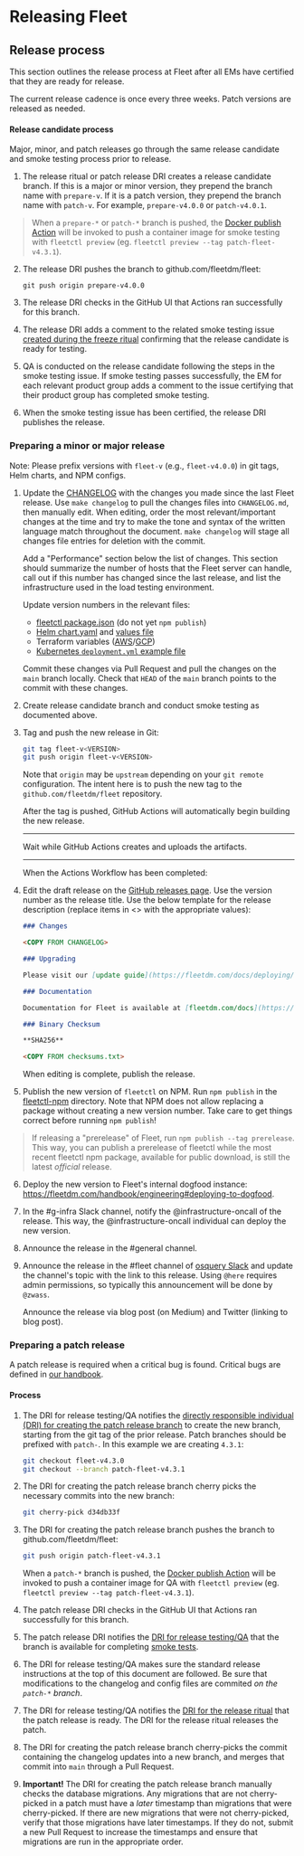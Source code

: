 # Releasing Fleet

## Release process

This section outlines the release process at Fleet after all EMs have certified that they are ready for release. 

The current release cadence is once every three weeks. Patch versions are released as needed.
#### Release candidate process

Major, minor, and patch releases go through the same release candidate and smoke testing process prior to release. 

1. The release ritual or patch release DRI creates a release candidate branch. If this is a major or minor version, they prepend the branch name with `prepare-v`. If it is a patch version, they prepend the branch name with `patch-v`. For example, `prepare-v4.0.0` or `patch-v4.0.1`.

> When a `prepare-*` or `patch-*` branch is pushed, the [Docker publish Action](https://github.com/fleetdm/fleet/actions/workflows/goreleaser-snapshot-fleet.yaml) will be invoked to push a container image for smoke testing with `fleetctl preview` (eg. `fleetctl preview --tag patch-fleet-v4.3.1`).

2. The release DRI pushes the branch to github.com/fleetdm/fleet:
   ```
   git push origin prepare-v4.0.0
   ```

3. The release DRI checks in the GitHub UI that Actions ran successfully for this branch.

4. The release DRI adds a comment to the related smoke testing issue [created during the freeze ritual](https://fleetdm.com/handbook/engineering#create-release-qa-issue) confirming that the release candidate is ready for testing. 

5. QA is conducted on the release candidate following the steps in the smoke testing issue. If smoke testing passes successfully, the EM for each relevant product group adds a comment to the issue certifying that their product group has completed smoke testing. 

6. When the smoke testing issue has been certified, the release DRI publishes the release. 



### Preparing a minor or major release

Note: Please prefix versions with `fleet-v` (e.g., `fleet-v4.0.0`) in git tags, Helm charts, and NPM configs.

1. Update the [CHANGELOG](https://github.com/fleetdm/fleet/blob/main/CHANGELOG.md) with the changes you made since the last
   Fleet release. Use `make changelog` to pull the changes files into `CHANGELOG.md`, then manually
   edit. When editing, order the most relevant/important changes at the time and try to make the
   tone and syntax of the written language match throughout the document. `make changelog` will stage all changes
   file entries for deletion with the commit.

   Add a "Performance" section below the list of changes. This section should summarize the number of
   hosts that the Fleet server can handle, call out if this number has
   changed since the last release, and list the infrastructure used in the load testing environment.

   Update version numbers in the relevant files:

   - [fleetctl package.json](https://github.com/fleetdm/fleet/blob/main/tools/fleetctl-npm/package.json) (do not yet `npm publish`)
   - [Helm chart.yaml](https://github.com/fleetdm/fleet/blob/main/charts/fleet/Chart.yaml) and [values file](https://github.com/fleetdm/fleet/blob/main/charts/fleet/values.yaml)
   - Terraform variables ([AWS](https://github.com/fleetdm/fleet/blob/main/infrastructure/dogfood/terraform/aws/variables.tf)/[GCP](https://github.com/fleetdm/fleet/blob/main/infrastructure/dogfood/terraform/gcp/variables.tf))
   - [Kubernetes `deployment.yml` example file](https://github.com/fleetdm/fleet/blob/main/docs/Deploy/Deploying-Fleet-on-Kubernetes.md)

   Commit these changes via Pull Request and pull the changes on the `main` branch locally. Check that
   `HEAD` of the `main` branch points to the commit with these changes.

2. Create release candidate branch and conduct smoke testing as documented above. 

3. Tag and push the new release in Git:
   ```sh
   git tag fleet-v<VERSION>
   git push origin fleet-v<VERSION>
   ```

   Note that `origin` may be `upstream` depending on your `git remote` configuration. The intent here
   is to push the new tag to the `github.com/fleetdm/fleet` repository.

   After the tag is pushed, GitHub Actions will automatically begin building the new release.

   ***

   Wait while GitHub Actions creates and uploads the artifacts.

   ***

   When the Actions Workflow has been completed:

4. Edit the draft release on the [GitHub releases page](https://github.com/fleetdm/fleet/releases).
   Use the version number as the release title. Use the below template for the release description
   (replace items in <> with the appropriate values):
   ```md
   ### Changes

   <COPY FROM CHANGELOG>

   ### Upgrading

   Please visit our [update guide](https://fleetdm.com/docs/deploying/upgrading-fleet) for upgrade instructions.

   ### Documentation

   Documentation for Fleet is available at [fleetdm.com/docs](https://fleetdm.com/docs).

   ### Binary Checksum

   **SHA256**

   <COPY FROM checksums.txt>
   ```

   When editing is complete, publish the release.

5. Publish the new version of `fleetctl` on NPM. Run `npm publish` in the
   [fleetctl-npm](https://github.com/fleetdm/fleet/tree/main/tools/fleetctl-npm) directory. Note that NPM does not allow replacing a
   package without creating a new version number. Take care to get things correct before running
   `npm publish`!

> If releasing a "prerelease" of Fleet, run `npm publish --tag prerelease`. This way, you can
> publish a prerelease of fleetctl while the most recent fleetctl npm package, available for public
> download, is still the latest _official_ release.

6. Deploy the new version to Fleet's internal dogfood instance: https://fleetdm.com/handbook/engineering#deploying-to-dogfood.

7. In the #g-infra Slack channel, notify the @infrastructure-oncall of the release. This way, the @infrastructure-oncall individual can deploy the new version.

8. Announce the release in the #general channel. 

9. Announce the release in the #fleet channel of [osquery
   Slack](https://fleetdm.com/slack) and
   update the channel's topic with the link to this release. Using `@here` requires admin
   permissions, so typically this announcement will be done by `@zwass`.

   Announce the release via blog post (on Medium) and Twitter (linking to blog post).

### Preparing a patch release

A patch release is required when a critical bug is found. Critical bugs are defined in [our handbook](https://fleetdm.com/handbook/quality#critical-bugs).

#### Process

1. The DRI for release testing/QA notifies the [directly responsible individual (DRI) for creating the patch release branch](https://fleetdm.com/handbook/engineering#rituals) to create the new branch, starting from the git tag of the prior release. Patch branches should be prefixed with `patch-`. In this example we are creating `4.3.1`:
   ```sh
   git checkout fleet-v4.3.0
   git checkout --branch patch-fleet-v4.3.1
   ```

2. The DRI for creating the patch release branch cherry picks the necessary commits into the new branch:
   ```sh
   git cherry-pick d34db33f
   ```

3. The DRI for creating the patch release branch pushes the branch to github.com/fleetdm/fleet:
   ```sh
   git push origin patch-fleet-v4.3.1
   ```

   When a `patch-*` branch is pushed, the [Docker publish
   Action](https://github.com/fleetdm/fleet/actions/workflows/goreleaser-snapshot-fleet.yaml) will
   be invoked to push a container image for QA with `fleetctl preview` (eg. `fleetctl preview --tag patch-fleet-v4.3.1`).

4. The patch release DRI checks in the GitHub UI that Actions ran successfully for this branch.

5. The patch release DRI notifies the [DRI for release testing/QA](https://fleetdm.com/handbook/product#rituals) that the branch is available for completing [smoke tests](https://github.com/fleetdm/fleet/blob/main/.github/ISSUE_TEMPLATE/smoke-tests.md).

6. The DRI for release testing/QA makes sure the standard release instructions at the top of this document are followed. Be sure that modifications to the changelog and config files are commited _on the `patch-*` branch_.

7. The DRI for release testing/QA notifies the [DRI for the release ritual](https://fleetdm.com/handbook/engineering#rituals) that the patch release is ready. The DRI for the release ritual releases the patch.

8. The DRI for creating the patch release branch cherry-picks the commit containing the changelog updates into a new branch, and merges that commit into `main` through a Pull Request.

9. **Important!** The DRI for creating the patch release branch manually checks the database migrations. Any migrations that are not cherry-picked in a patch must have a _later_ timestamp than migrations that were cherry-picked. If there are new migrations that were not cherry-picked, verify that those migrations have later timestamps. If they do not, submit a new Pull Request to increase the timestamps and ensure that migrations are run in the appropriate order.

<meta name="pageOrderInSection" value="500">
<meta name="description" value="Learn how new versions of Fleet are tested and released.">
